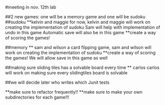 #meeting in nov. 12th lab

##2 new games: one will be a memory game and one will be sudoku
##sudoku **kelvin and maggie
for now, kelvin and maggie will work on creating the implementation of sudoku
Sam will help with implementation of undo in this game
Automatic save will also be in this game
**create a way of scoring the games!

##memory  ** sam and wilson
a card flipping game, sam and wilson will work on creating the implementation of sudoku
**create a way of scoring the games!
We will allow save in this game as well

##making sure sliding tiles has a solvable board every time ** carlos
carlos will work on making sure every slidingtiles board is solvable

##we will decide later who writes which Junit tests

**make sure to refactor frequently!!
**make sure to make your own subdirectories for each game!!!